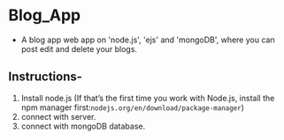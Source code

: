 # Blog_App
- A blog app web app on 'node.js', 'ejs' and 'mongoDB', where you can post edit and delete your blogs.

## Instructions-
1. Install node.js (If that’s the first time you work with Node.js, install the npm manager first:`nodejs.org/en/download/package-manager`)
2. connect with server.
3. connect with mongoDB database.

